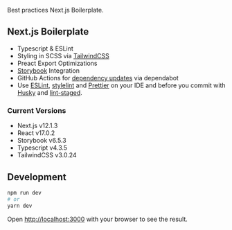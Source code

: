Best practices Next.js Boilerplate.

## Next.js Boilerplate

- Typescript & ESLint
- Styling in SCSS via [TailwindCSS](https://www.tailwindcss.com)
- Preact Export Optimizations
- [Storybook](https://www.storybook.js.org) Integration
- GitHub Actions for [dependency updates](https://dependabot.com/) via dependabot
- Use [ESLint](https://eslint.org/), [stylelint](https://stylelint.io/) and [Prettier](https://prettier.io/) on your IDE and before you commit with [Husky](https://github.com/typicode/husky) and [lint-staged](https://github.com/okonet/lint-staged).

### Current Versions

- Next.js v12.1.3
- React v17.0.2
- Storybook v6.5.3
- Typescript v4.3.5
- TailwindCSS v3.0.24

## Development

```bash
npm run dev
# or
yarn dev
```

Open [http://localhost:3000](http://localhost:3000) with your browser to see the result.
